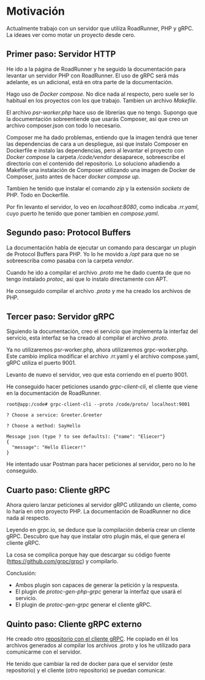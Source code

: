 # Motivación

Actualmente trabajo con un servidor que utiliza RoadRunner, PHP y gRPC. La ideaes ver como motar un proyecto desde cero.

## Primer paso: Servidor HTTP

He ido a la página de RoadRunner y he seguido la documentación para levantar un servidor PHP con RoadRunner. El uso de gRPC será más adelante, es un adicional, está en otra parte de la documentación.

Hago uso de _Docker compose_. No dice nada al respecto, pero suele ser lo habitual en los proyectos con los que trabajo. Tambien un archivo _Makefile_.

El archivo _psr-worker.php_ hace uso de librerías que no tengo. Supongo que la documentación sobreentiende que usarás Composer, así que creo un archivo composer.json con todo lo necesario.

Composer me ha dado problemas, entiendo que la imagen tendrá que tener las dependencias de cara a un despliegue, así que instalo Composer en Dockerfile e instalo las dependencias, pero al levantar el proyecto con _Docker compose_ la carpeta _/code/vendor_ desaparece, sobreescribe el directorio con el contenido del repositorio. Lo soluciono añadiendo a Makefile una instalación de Composer utilizando una imagen de Docker de Composer, justo antes de hacer _docker compose up_.

Tambien he tenido que instalar el comando _zip_ y la extensión _sockets_ de PHP. Todo en Dockerfile.

Por fin levanto el servidor, lo veo en _localhost:8080_, como indicaba _.rr.yaml_, cuyo puerto he tenido que poner tambien en _compose.yaml_.

## Segundo paso: Protocol Buffers

La documentación habla de ejecutar un comando para descargar un plugin de Protocol Buffers para PHP. Yo lo he movido a _/opt_ para que no se sobreescriba como pasaba con la carpeta _vendor_.

Cuando he ido a compilar el archivo _.proto_ me he dado cuenta de que no tengo instalado _protoc_, así que lo instalo directamente con APT.

He conseguido compilar el archivo _.proto_ y me ha creado los archivos de PHP.

## Tercer paso: Servidor gRPC

Siguiendo la documentación, creo el servicio que implementa la interfaz del servicio, esta interfaz se ha creado al compilar el archivo _.proto_.

Ya no utilizaremos psr-worker.php, ahora utilizaremos grpc-worker.php. Este cambio implica modificar el archivo .rr.yaml y el archivo compose.yaml, gRPC utiliza el puerto 9001.

Levanto de nuevo el servidor, veo que esta corriendo en el puerto 9001.

He conseguido hacer peticiones usando _grpc-client-cli_, el cliente que viene en la documentación de RoadRunner.

```terminal
root@app:/code# grpc-client-cli --proto /code/proto/ localhost:9001

? Choose a service: Greeter.Greeter

? Choose a method: SayHello

Message json (type ? to see defaults): {"name": "Eliecer"}
{
  "message": "Hello Eliecer!"
}
```

He intentado usar Postman para hacer peticiones al servidor, pero no lo he conseguido.

## Cuarto paso: Cliente gRPC

Ahora quiero lanzar peticiones al servidor gRPC utilizando un cliente, como lo haría en otro proyecto PHP. La documentación de RoadRunner no dice nada al respecto.

Leyendo en grpc.io, se deduce que la compilación debería crear un cliente gRPC. Descubro que hay que instalar otro plugin más, el que genera el cliente gRPC.

La cosa se complica porque hay que descargar su código fuente (https://github.com/grpc/grpc) y compilarlo.

Conclusión:
* Ambos plugin son capaces de generar la petición y la respuesta.
* El plugin de _protoc-gen-php-grpc_ generar la interfaz que usará el servicio.
* El plugin de _protoc-gen-grpc_ generar el cliente gRPC.

## Quinto paso: Cliente gRPC externo

He creado otro [repositorio con el cliente gRPC](https://github.com/egarciarey1981/php-grpc-client). He copiado en él los archivos generados al compilar los archivos .proto y los he utilizado para comunicarme con el servidor.

He tenido que cambiar la red de docker para que el servidor (este repositorio) y el cliente (otro repositorio) se puedan comunicar.